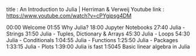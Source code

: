 title : An Introduction to Julia | Herriman & Verweij
Youtube link : https://www.youtube.com/watch?v=cPYgipsg4DM

00:00 Welcome
01:55 Why Julia?
18:00 Jupyter Notebooks
27:40 Julia - Strings
31:50 Julia - Tuples, Dictionary & Arrays
45:30 Julia - Loops
54:30 Julia - Conditionals
1:04:55 Julia - Functions
1:25:50 Julia - Packages
1:33:15 Julia - Plots
1:39:00 Julia is fast
1:5045 Basic linear algebra in Julia
